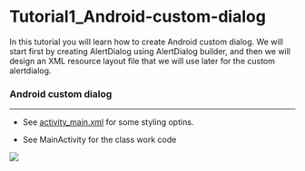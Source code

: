 # Tutorial1_Android-custom-dialog
In this tutorial you will learn how to create Android custom dialog.  We will start first by creating AlertDialog using AlertDialog builder, and then we will design an XML resource layout file that we will use later for the custom alertdialog.

### Android custom dialog
_______________________________________
* See   [activity_main.xml](https://github.com/MoranShalom/My_Android/blob/master/app/src/main/java/com/example/tutorial1_androidcustomdialog/MainActivity.java)
for some styling optins.

* See MainActivity for the class work code



![](https://user-images.githubusercontent.com/49485877/55903945-5c87a300-5bd7-11e9-9ee8-cbe395c766c1.jpg)
